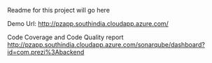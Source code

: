 Readme for this project will go here


Demo Url:
http://pzapp.southindia.cloudapp.azure.com/

Code Coverage and Code Quality report
http://pzapp.southindia.cloudapp.azure.com/sonarqube/dashboard?id=com.prezi%3Abackend
